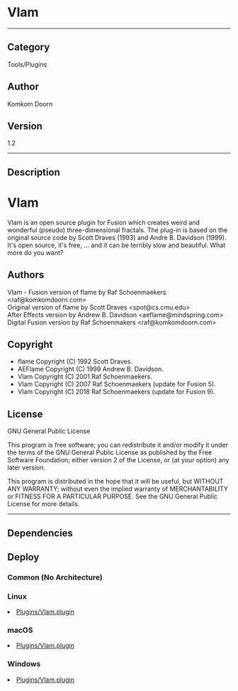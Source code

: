# Vlam
___

## Category
Tools/Plugins

## Author
Komkom Doorn

## Version
1.2

___

## Description
<h1>Vlam</h1>
<p>Vlam is an open source plugin for Fusion which creates weird and wonderful (pseudo) three-dimensional fractals. The plug-in is based on the original source code by Scott Draves (1993) and Andre B. Davidson (1999). It's open source, it's free, … and it can be terribly slow and beautiful. What more do you want?</p>

<h2>Authors</h2>
<p>Vlam - Fusion version of flame by Raf Schoenmaekers &lt;raf@komkomdoorn.com&gt;<br>
Original version of flame by Scott Draves &lt;spot@cs.cmu.edu&gt;<br>
After Effects version by Andrew B. Davidson &lt;aeflame@mindspring.com&gt;<br>
Digital Fusion version by Raf Schoenmakers &lt;raf@komkomdoorn.com&gt;</p>

<h2>Copyright</h2>
<ul>
	<li>flame Copyright (C) 1992 Scott Draves.</li>
	<li>AEFlame Copyright (C) 1999 Andrew B. Davidson.</li>
	<li>Vlam Copyright (C) 2001 Raf Schoenmaekers.</li>
	<li>Vlam Copyright (C) 2007 Raf Schoenmaekers (update for Fusion 5).</li>
	<li>Vlam Copyright (C) 2018 Raf Schoenmaekers (update for Fusion 9).</li>
</ul>

<h2>License</h2>
<p>GNU General Public License</p>

<p>This program is free software; you can redistribute it and/or modify it under the terms of the GNU General Public License as published by the Free Software Foundation; either version 2 of the License, or (at your option) any later version.</p>

<p>This program is distributed in the hope that it will be useful, but WITHOUT ANY WARRANTY; without even the implied warranty of MERCHANTABILITY or FITNESS FOR A PARTICULAR PURPOSE.  See the GNU General Public License for more details.</p>

___

## Dependencies

## Deploy

### Common (No Architecture)

<ul>
</ul>

### Linux

<li><a href="https://gitlab.com/WeSuckLess/Reactor/-/blob/master/Atoms/com.KomkomDoorn.Vlam/Linux/Plugins/Vlam.plugin?ref_type=heads">Plugins/Vlam.plugin</a></li>

### macOS

<li><a href="https://gitlab.com/WeSuckLess/Reactor/-/blob/master/Atoms/com.KomkomDoorn.Vlam/Mac/Plugins/Vlam.plugin?ref_type=heads">Plugins/Vlam.plugin</a></li>

### Windows

<li><a href="https://gitlab.com/WeSuckLess/Reactor/-/blob/master/Atoms/com.KomkomDoorn.Vlam/Windows/Plugins/Vlam.plugin?ref_type=heads">Plugins/Vlam.plugin</a></li>
